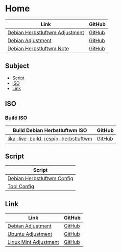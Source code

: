 

# Home

| Link | GitHub |
| ---- | ------ |
| [Debian Herbstluftwm Adjustment](https://samwhelp.github.io/debian-herbstluftwm-adjustment/) | [GitHub](https://github.com/samwhelp/debian-herbstluftwm-adjustment) |
| [Debian Adjustment](https://samwhelp.github.io/debian-adjustment/) | [GitHub](https://github.com/samwhelp/debian-adjustment) |
| [Debian Herbstluftwm Note](https://samwhelp.github.io/note-about-debian-herbstluftwm/) | [GitHub](https://github.com/samwhelp/note-about-debian-herbstluftwm) |




## Subject

* [Script](#script)
* [ISO](#iso)
* [Link](#link)




## ISO


### Build ISO

| Build Debian Herbstluftwm ISO | GitHub |
| ------------------------ | ------ |
| [lika-live-build-respin-herbstluftwm](https://samwhelp.github.io/lika-live-build-respin-herbstluftwm/) | [GitHub](https://github.com/samwhelp/lika-live-build-respin-herbstluftwm) |




## Script

| Script |
| ------ |
| [Debian Herbstluftwm Config](https://github.com/samwhelp/debian-herbstluftwm-adjustment) |
| [Tool Config](https://github.com/samwhelp/debian-adjustment/tree/main/prototype/main/tool-config/part) |




## Link

| Link | GitHub |
| ---- | ------ |
| [Debian Adjustment](https://samwhelp.github.io/debian-adjustment/) | [GitHub](https://github.com/samwhelp/debian-adjustment) |
| [Ubuntu Adjustment](https://samwhelp.github.io/ubuntu-adjustment/) | [GitHub](https://github.com/samwhelp/ubuntu-adjustment) |
| [Linux Mint Adjustment](https://samwhelp.github.io/linuxmint-adjustment/) | [GitHub](https://github.com/samwhelp/linuxmint-adjustment) |
